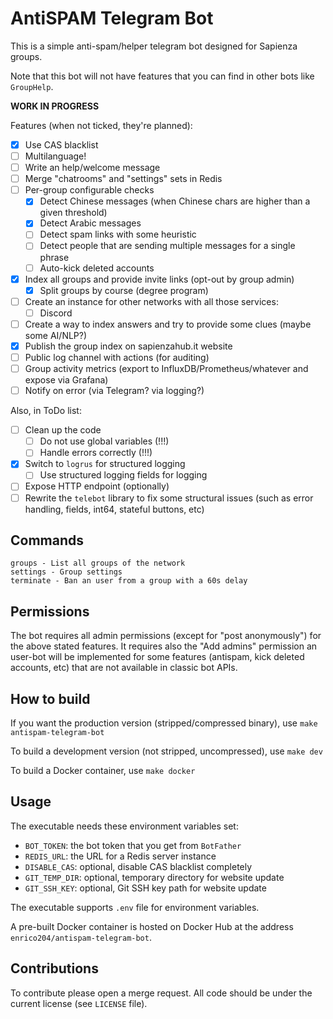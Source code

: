 # AntiSPAM Telegram Bot

This is a simple anti-spam/helper telegram bot designed for Sapienza groups.

Note that this bot will not have features that you can find in other bots like `GroupHelp`.

**WORK IN PROGRESS**

Features (when not ticked, they're planned):

* [X] Use CAS blacklist
* [ ] Multilanguage!
* [ ] Write an help/welcome message
* [ ] Merge "chatrooms" and "settings" sets in Redis
* [ ] Per-group configurable checks
    * [x] Detect Chinese messages (when Chinese chars are higher than a given threshold)
    * [X] Detect Arabic messages
    * [ ] Detect spam links with some heuristic
    * [ ] Detect people that are sending multiple messages for a single phrase
    * [ ] Auto-kick deleted accounts
* [x] Index all groups and provide invite links (opt-out by group admin)
    * [X] Split groups by course (degree program)
* [ ] Create an instance for other networks with all those services:
    * [ ] Discord
* [ ] Create a way to index answers and try to provide some clues (maybe some AI/NLP?)
* [X] Publish the group index on sapienzahub.it website
* [ ] Public log channel with actions (for auditing)
* [ ] Group activity metrics (export to InfluxDB/Prometheus/whatever and expose via Grafana)
* [ ] Notify on error (via Telegram? via logging?)

Also, in ToDo list:

* [ ] Clean up the code
    * [ ] Do not use global variables (!!!)
    * [ ] Handle errors correctly (!!!)
* [x] Switch to `logrus` for structured logging
    * [ ] Use structured logging fields for logging
* [ ] Expose HTTP endpoint (optionally)
* [ ] Rewrite the `telebot` library to fix some structural issues (such as error handling, fields, int64, stateful buttons, etc)

## Commands

```
groups - List all groups of the network
settings - Group settings
terminate - Ban an user from a group with a 60s delay
```

## Permissions

The bot requires all admin permissions (except for "post anonymously") for the above stated features.
It requires also the "Add admins" permission an user-bot will be implemented for some features
(antispam, kick deleted accounts, etc) that are not available in classic bot APIs.

## How to build

If you want the production version (stripped/compressed binary), use `make antispam-telegram-bot`

To build a development version (not stripped, uncompressed), use `make dev`

To build a Docker container, use `make docker`

## Usage

The executable needs these environment variables set:

* `BOT_TOKEN`: the bot token that you get from `BotFather`
* `REDIS_URL`: the URL for a Redis server instance
* `DISABLE_CAS`: optional, disable CAS blacklist completely
* `GIT_TEMP_DIR`: optional, temporary directory for website update
* `GIT_SSH_KEY`: optional, Git SSH key path for website update

The executable supports `.env` file for environment variables.

A pre-built Docker container is hosted on Docker Hub at the address `enrico204/antispam-telegram-bot`.

## Contributions

To contribute please open a merge request. All code should be under the current license
(see `LICENSE` file).